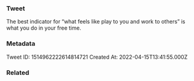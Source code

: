 ### Tweet
The best indicator for “what feels like play to you and work to others” is what you do in your free time.

### Metadata
Tweet ID: 1514962222614814721
Created At: 2022-04-15T13:41:55.000Z

### Related

